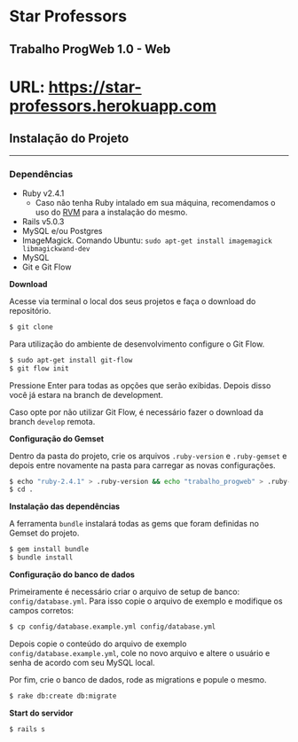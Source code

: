 # Star Professors
## Trabalho ProgWeb 1.0 - Web

# URL: https://star-professors.herokuapp.com

## Instalação do Projeto
------------------------

### Dependências

 - Ruby v2.4.1
     - Caso não tenha Ruby intalado em sua máquina, recomendamos o uso do [RVM](https://rvm.io/) para a instalação do mesmo.
 - Rails v5.0.3
 - MySQL e/ou Postgres
 - ImageMagick. Comando Ubuntu: `sudo apt-get install imagemagick libmagickwand-dev`
 - MySQL
 - Git e Git Flow

**Download**

Acesse via terminal o local dos seus projetos e faça o download do repositório.
```bash
$ git clone 
```

Para utilização do ambiente de desenvolvimento configure o Git Flow.
```bash
$ sudo apt-get install git-flow
$ git flow init
```
Pressione Enter para todas as opções que serão exibidas. Depois disso você já estara na branch de development.

Caso opte por não utilizar Git Flow, é necessário fazer o download da branch `develop` remota.

**Configuração do Gemset**

Dentro da pasta do projeto, crie os arquivos `.ruby-version` e `.ruby-gemset` e depois entre novamente na pasta para carregar as novas configurações.
```bash
$ echo "ruby-2.4.1" > .ruby-version && echo "trabalho_progweb" > .ruby-gemset
$ cd .
```

**Instalação das dependências**

A ferramenta `bundle` instalará todas as gems que foram definidas no Gemset do projeto.
```bash
$ gem install bundle
$ bundle install
```

**Configuração do banco de dados**

Primeiramente é necessário criar o arquivo de setup de banco: `config/database.yml`. Para isso copie o arquivo de exemplo e modifique os campos corretos:
```bash
$ cp config/database.example.yml config/database.yml
```

Depois copie o conteúdo do arquivo de exemplo `config/database.example.yml`, cole no novo arquivo e altere o usuário e senha de acordo com seu MySQL local.

Por fim, crie o banco de dados, rode as migrations e popule o mesmo.

```bash
$ rake db:create db:migrate
```

**Start do servidor**
```bash
$ rails s
```
